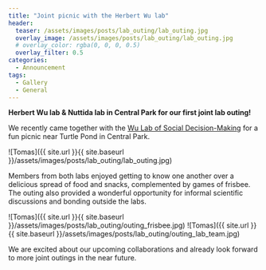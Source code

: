 ```yaml
---
title: "Joint picnic with the Herbert Wu lab"
header:
  teaser: /assets/images/posts/lab_outing/lab_outing.jpg
  overlay_image: /assets/images/posts/lab_outing/lab_outing.jpg
  # overlay_color: rgba(0, 0, 0, 0.5)
  overlay_filter: 0.5
categories:
  - Announcement
tags:
  - Gallery
  - General
---
```


**Herbert Wu lab & Nuttida lab in Central Park for our first joint lab outing!** 

We recently came together with the [Wu Lab of Social Decision-Making](https://www.wulab.bio/) for a fun picnic near Turtle Pond in Central Park.

![Tomas]({{ site.url }}{{ site.baseurl }}/assets/images/posts/lab_outing/lab_outing.jpg)

Members from both labs enjoyed getting to know one another over a delicious spread of food and snacks, complemented by games of frisbee. The outing also provided a wonderful opportunity for informal scientific discussions and bonding outside the labs.

![Tomas]({{ site.url }}{{ site.baseurl }}/assets/images/posts/lab_outing/outing_frisbee.jpg)
![Tomas]({{ site.url }}{{ site.baseurl }}/assets/images/posts/lab_outing/outing_lab_team.jpg)

We are excited about our upcoming collaborations and already look forward to more joint outings in the near future.
